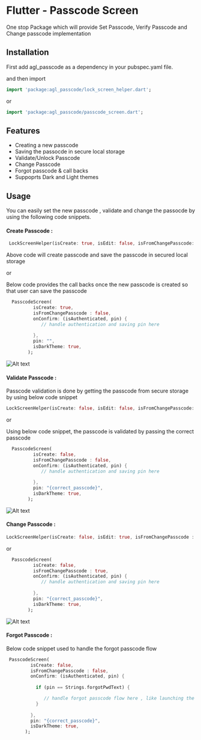 # Flutter - Passcode Screen

One stop Package which will provide Set Passcode, Verify Passcode and Change passcode implementation

## Installation

First add agl_passcode as a dependency in your pubspec.yaml file.

and then import

```dart
import 'package:agl_passcode/lock_screen_helper.dart';
 ```
or

```dart
import 'package:agl_passcode/passcode_screen.dart';
 ```

## Features

- Creating a new passcode
- Saving the passocde in secure local storage
- Validate/Unlock Passcode
- Change Passcode
- Forgot passcode & call backs
- Suppoprts Dark and Light themes


## Usage

You can easily set the new passcode , validate and change the passocde by using the following code snippets.

#### Create Passcode :
```dart
 LockScreenHelper(isCreate: true, isEdit: false, isFromChangePasscode: false);
 ```

Above code will create passcode and save the passcode in secured local storage

or

Below code provides the call backs once the new passcode is created so that user can save the passcode

```dart
  PasscodeScreen(
          isCreate: true,
          isFromChangePasscode : false,
          onConfirm: (isAuthenticated, pin) {
             // handle authentication and saving pin here
            
          },
          pin: "",
          isDarkTheme: true,
        );
 ```

![Alt text](/screenshots/create_passcode.png?raw=true "")


#### Validate Passcode :

Passcode validation is done by getting the passcode from secure storage by using below code snippet

```dart
LockScreenHelper(isCreate: false, isEdit: false, isFromChangePasscode: false);
```
or

Using below code snippet, the passcode is validated by passing the correct passcode

```dart
  PasscodeScreen(
          isCreate: false,
          isFromChangePasscode : false,
          onConfirm: (isAuthenticated, pin) {
             // handle authentication and saving pin here
            
          },
          pin: "{correct_passcode}",
          isDarkTheme: true,
        );
 ```
![Alt text](/screenshots/passcode_verify.png?raw=true "")

#### Change Passcode :
```dart
LockScreenHelper(isCreate: false, isEdit: true, isFromChangePasscode : true),
```
or

```dart
  PasscodeScreen(
          isCreate: false,
          isFromChangePasscode : true,
          onConfirm: (isAuthenticated, pin) {
             // handle authentication and saving pin here
            
          },
          pin: "{correct_passcode}",
          isDarkTheme: true,
        );
 ```
![Alt text](/screenshots/change_passcode.png?raw=true "")

#### Forgot Passcode :

Below code snippet used to handle the forgot passcode flow


 ```dart
  PasscodeScreen(
          isCreate: false,
          isFromChangePasscode : false,
          onConfirm: (isAuthenticated, pin) {
            
            if (pin == Strings.forgotPwdText) {

               // handle forgot passcode flow here , like launching the   new screen or any businesslogic   
            }
            
          },
          pin: "{correct_passcode}",
          isDarkTheme: true,
        );
 ```

